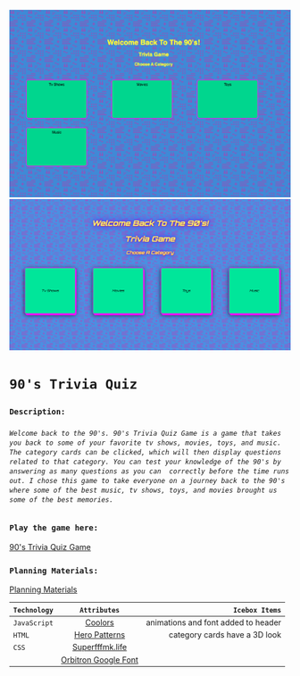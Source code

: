 <!-- - **Screenshot:** A screenshot of your game.
- **Your game’s title**: A description of your game. Background info about why you chose the game is a nice touch.
- **Getting Started**: Include a link to your deployed game and any instructions you deem important.
- **Attributions**: Include links to any external resources (such as libraries or assets) you used to develop your application.
- **Technologies Used**: List of the technologies used, for example: JavaScript, HTML, CSS, etc.
- **Next Steps**: Planned future enhancements (icebox items).
- Your **`README.md`** file must be grammatically correct and free of spelling errors. -->

![game screenshot](assets/Images/gamescreenshot.png)
![updated screenshot](assets/Images/updatedgamescreenshot.png)
# `90's Trivia Quiz`



### `Description:`

###### `Welcome back to the 90's. 90's Trivia Quiz Game is a game that takes you back to some of your favorite tv shows, movies, toys, and music. The category cards can be clicked, which will then display questions related to that category. You can test your knowledge of the 90's by answering as many questions as you can  correctly before the time runs out. I chose this game to take everyone on a journey back to the 90's where some of the best music, tv shows, toys, and movies brought us some of the best memories.`


### `Play the game here:`

[90's Trivia Quiz Game](https://90striviaquizgame.netlify.app/)

### `Planning Materials:`

[Planning Materials](https://docs.google.com/document/d/1ehHp7F168ZOgbCp4YLXeWj69-Je3f7CJAkIs_uhyI3I/edit?usp=sharing)


| `Technology`  | `Attributes`   | `Icebox Items`  |
| ------------- |:-------------:| -----:|
| `JavaScript`  | [Coolors](https://coolors.co/)   | animations and font added to header |
| `HTML `       | [Hero Patterns](https://heropatterns.com/)| category cards have a 3D look    |
| `CSS`         | [Superfffmk.life](https://superfffmk.life/product_details/75046559.html)|    |
|               | [Orbitron Google Font](https://superfffmk.life/product_details/75046559.html)|    |




